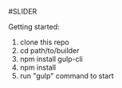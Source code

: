 #SLIDER

Getting started:

1. clone this repo
2. cd path/to/builder
3. npm install gulp-cli
4. npm install
5. run "gulp" command to start
